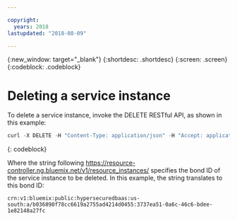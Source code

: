 ```yaml
---

copyright:
  years: 2018
lastupdated: "2018-08-09"

---
```


{:new_window: target="_blank"}
{:shortdesc: .shortdesc}
{:screen: .screen}
{:codeblock: .codeblock}


# Deleting a service instance

To delete a service instance, invoke the DELETE RESTful API, as shown in this example:

```javascript
curl -X DELETE -H "Content-Type: application/json" -H "Accept: application/json" -H "Authorization: Bearer eyJraWQiOiI*** ***ygSyuylLw" https://resource-controller.ng.bluemix.net/v1/resource_instances/crn%3Av1%3Abluemix%3Apublic%3Ahypersecuredbaas%3Aus-south%3Aa%2Fb036890f78cc6619a2755ad4214d0455%3A3737ea51-0a6c-46c6-bdee-1e82148a27fc%3A%3A
```
{: codeblock}

Where the string following https://resource-controller.ng.bluemix.net/v1/resource_instances/ specifies the bond ID of the service instance to be deleted. 
In this example, the string translates to this bond ID: 

<pre><code class="hljs">crn:v1:bluemix:public:hypersecuredbaas:us-south:a/b036890f78cc6619a2755ad4214d0455:3737ea51-0a6c-46c6-bdee-1e82148a27fc
</code></pre>	

